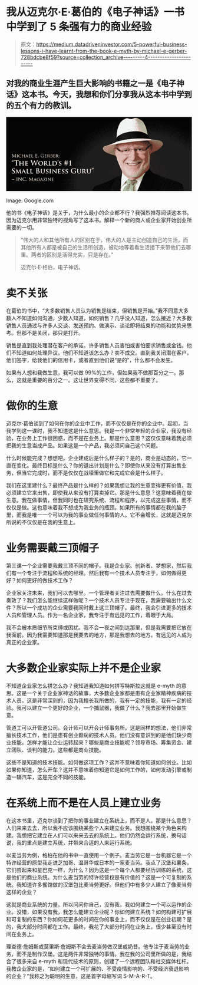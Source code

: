 # 我从迈克尔·E·葛伯的《电子神话》一书中学到了 5 条强有力的商业经验

> 原文：<https://medium.datadriveninvestor.com/5-powerful-business-lessons-i-have-learnt-from-the-book-e-myth-by-michael-e-gerber-728bdcbe8f59?source=collection_archive---------4----------------------->

## 对我的商业生涯产生巨大影响的书籍之一是《电子神话》这本书。今天，我想和你们分享我从这本书中学到的五个有力的教训。

![](img/f84d8752ae9d0afa053de124688ed001.png)

Image: Google.com

他的书《电子神话》是关于，为什么最小的企业都不行？我强烈推荐阅读这本书。因为迈克尔用非常独特的视角写了这本书。解释一个新的商人或企业家开始创业所需要的一切。

> “伟大的人和其他所有人的区别在于，伟大的人是主动创造自己的生活，而其他所有人都是被自己的生活所创造，被动地等着看生活接下来带他们去哪里。两者的区别是活得充实，只是存在。”
> 
> 迈克尔·E·格伯，电子神话。

# **卖不关张**

在葛伯的书中，“大多数销售人员认为销售是结束，但销售是开始。”我不同意大多数人不知道如何沟通，少数人知道，如何销售？几乎没人知道，怎么接近？大多数销售人员通过与许多人交谈、发送预约、做演示、谈论即将结束的功能和优势来思考。但那不是关闭，那只是打开。

销售是直到我处理潜在客户的承诺。许多销售人员害怕或害怕要求销售或金钱。他们不知道如何处理异议。他们不知道该怎么办？卖不成交。直到我关闭潜在客户，他们签字，给我他们的信用卡，或者直到他们说“是的”，什么都不会发生。

如果有人想和我做生意，我可以做 99%的工作，但如果我不做那百分之一。那么，这就是重要的百分之一。这让世界变得不同，这些都不重要了。

# 做你的生意

迈克尔·葛伯谈到了如何在你的企业中工作，而不仅仅是在你的企业中。起初，当我学到这一课时，我不知道这是什么意思。我是一个非常年轻的企业家，我没有经验，在业务上工作很困惑，而不是在业务上。那是什么意思？这仅仅意味着我必须把我的生意当成产品。如果这是一个产品，我必须问自己这个问题。

什么时候能完成？想想吧。企业建成后是什么样子的？是的，商业是动态的，它一直在变化。最终目标是什么？你的退出计划是什么？即使你从来没有打算出售业务，但当它完成时，而不是仅仅在战壕里做它和完成它会是什么样子。

我们在这里建什么？最终产品是什么样的？如果我想让我的生意变得更有价值，我必须建立它来出售，即使我从来没有打算卖掉它。那是什么意思？这意味着我在做生意。我在做事情，但我同时也在研究系统、流程和程序，以完成这些事情，而不仅仅是做。这也意味着我不想成为我业务的瓶颈。如果所有的事情都在我的脑子里，而我是唯一一个可以为我的事业做任何事情的人。它不会增长，这就是迈克尔所说的不仅仅是在我的生意上。

# **业务需要戴三顶帽子**

第三课一个企业需要我戴三顶不同的帽子。我是企业家、创新者、梦想家，然后我们有一个专注于流程和系统的经理。然后我有一个技术人员专注于，如何做得更好？如何更好的做技术工作？

企业家关注未来，我们可以去哪里。一个管理者关注过去需要做什么。什么在过去奏效了？我们怎么能继续这样做呢？一个技术人员专注于现在，我需要输出什么文件？所以一个成功的企业需要我同时戴上这三顶帽子。最终，我会引进更多的技术人员和管理人员。作为一名企业家，我专注于有远见的工作，着眼于大局。

我不会被本质细节所束缚或困扰。我不会一夜之间到达那里，但是我需要把它放在我面前。因为我需要知道那是我要去的地方，那是我想去的地方。有远见的人成为真正的企业家。

# **大多数企业家实际上并不是企业家**

不知道企业家怎么拼怎么办？我知道我知道如何拼写特斯拉这就是 e-myth 的意思。这是一个关于企业家神话的故事，大多数企业家都是患有企业家精神疾病的技术人员。这是非常深刻的，因为我擅长我所做的，我有一定的技能，我有一定的经验。我可以建立一个更好的企业，一个捕鼠器，我做了什么？我去那里开始做生意。

管道工可以开管道公司。会计师可以开会计师事务所。这是同样的想法，他们非常擅长技术工作，他们是患有创业癫痫的技术人员。他们没有意识到的是他们缺少商业技能。怎样才能让企业运转起来？哪些是商业技能呢？领导市场、筹集资金、建立团队、谈判的能力。这些都是商业技能。

这些不是知道的技术技能。如何做这项工作？这并不意味着你知道如何创业。比如如果你知道，怎么开车？这并不意味着你知道它是如何工作的，如何发动引擎或制造一辆汽车，这是完全不同的技能。

# **在系统上而不是在人员上建立业务**

在这本书里，迈克尔谈到了把你的事业建立在系统上，而不是人。那是什么意思？人们来来去去，所以我不应该围绕某些个人来建立业务。我想围绕某个角色来构建。我想把它建立在人们可以来来去去的系统上。他们仍然会运行系统，换句话说，我的重点是建立系统，并带来合适的人来运行系统。

以麦当劳为例，格柏在他的书中一直使用一个例子。麦当劳它是一台机器它是一个特许经营的原型我走进芝加哥、温哥华或日本的一家麦当劳。我点了汉堡和薯条，它们尝起来和星巴克一样，为什么？因为这是一个每个人都要经历训练的系统，这是他们的商业系统。为什么麦当劳的特许经营权是有价值的？这是一个可复制的系统。我知道许多餐馆做的汉堡包比麦当劳更好。但他们中有多少人建立了像麦当劳这样的企业？

这就是商业系统的力量。所以问问你自己，没有我，我如何建立一个可以运作的企业。没错，如果没有我，我怎么能建立企业呢？你如何建立系统？如何构建可扩展和可复制的东西？你如何花更多的时间在你的事业上，而不仅仅是在创业初期？是的，我大部分时间都在工作。最终，我花了大部分时间在业务上，很少甚至没有时间在业务上。

理查德·詹姆斯或莫里斯·詹姆斯不会去麦当劳做汉堡或奶昔。他专注于麦当劳的业务，而不是制作汉堡。这是两件非常独特的事情。我在我的公司里所做的是，我结合了很多来自 e-myth 和现代技术的原则，创建了一个远程团队和社交媒体杠杆。我教企业家的是，“如何建立一个可扩展的、不受疫情影响的、不受经济衰退影响的企业？”我称之为聪明的生意，这是首字母缩写词 S-M-A-R-T。